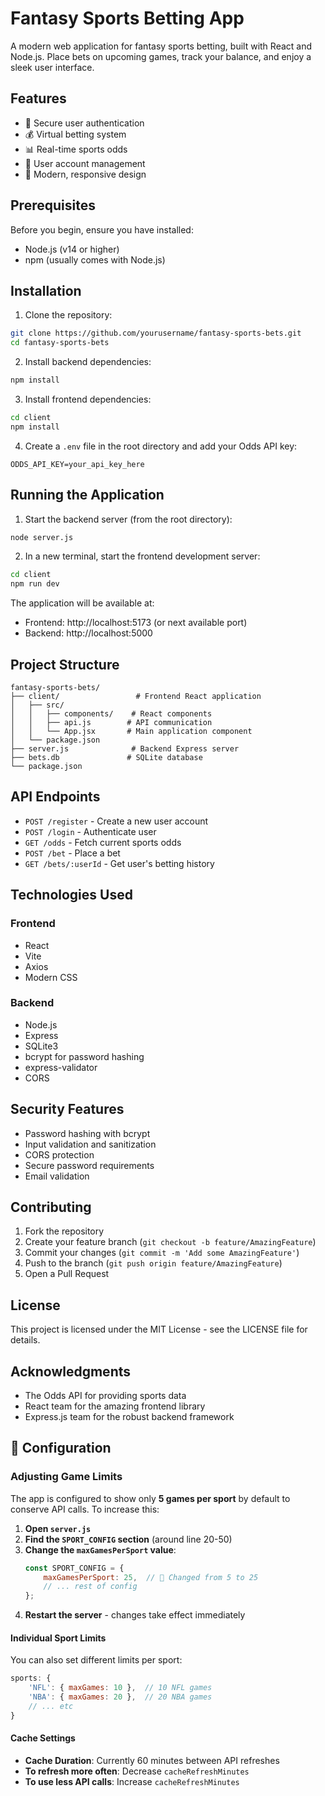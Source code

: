 # Fantasy Sports Betting App

A modern web application for fantasy sports betting, built with React and Node.js. Place bets on upcoming games, track your balance, and enjoy a sleek user interface.

## Features

- 🔐 Secure user authentication
- 💰 Virtual betting system
- 📊 Real-time sports odds
- 💼 User account management
- 🎨 Modern, responsive design

## Prerequisites

Before you begin, ensure you have installed:
- Node.js (v14 or higher)
- npm (usually comes with Node.js)

## Installation

1. Clone the repository:
```bash
git clone https://github.com/yourusername/fantasy-sports-bets.git
cd fantasy-sports-bets
```

2. Install backend dependencies:
```bash
npm install
```

3. Install frontend dependencies:
```bash
cd client
npm install
```

4. Create a `.env` file in the root directory and add your Odds API key:
```
ODDS_API_KEY=your_api_key_here
```

## Running the Application

1. Start the backend server (from the root directory):
```bash
node server.js
```

2. In a new terminal, start the frontend development server:
```bash
cd client
npm run dev
```

The application will be available at:
- Frontend: http://localhost:5173 (or next available port)
- Backend: http://localhost:5000

## Project Structure

```
fantasy-sports-bets/
├── client/                 # Frontend React application
│   ├── src/
│   │   ├── components/    # React components
│   │   ├── api.js        # API communication
│   │   └── App.jsx       # Main application component
│   └── package.json
├── server.js              # Backend Express server
├── bets.db               # SQLite database
└── package.json
```

## API Endpoints

- `POST /register` - Create a new user account
- `POST /login` - Authenticate user
- `GET /odds` - Fetch current sports odds
- `POST /bet` - Place a bet
- `GET /bets/:userId` - Get user's betting history

## Technologies Used

### Frontend
- React
- Vite
- Axios
- Modern CSS

### Backend
- Node.js
- Express
- SQLite3
- bcrypt for password hashing
- express-validator
- CORS

## Security Features

- Password hashing with bcrypt
- Input validation and sanitization
- CORS protection
- Secure password requirements
- Email validation

## Contributing

1. Fork the repository
2. Create your feature branch (`git checkout -b feature/AmazingFeature`)
3. Commit your changes (`git commit -m 'Add some AmazingFeature'`)
4. Push to the branch (`git push origin feature/AmazingFeature`)
5. Open a Pull Request

## License

This project is licensed under the MIT License - see the LICENSE file for details.

## Acknowledgments

- The Odds API for providing sports data
- React team for the amazing frontend library
- Express.js team for the robust backend framework

## 🔧 Configuration

### Adjusting Game Limits

The app is configured to show only **5 games per sport** by default to conserve API calls. To increase this:

1. **Open `server.js`**
2. **Find the `SPORT_CONFIG` section** (around line 20-50)
3. **Change the `maxGamesPerSport` value**:
   ```javascript
   const SPORT_CONFIG = {
       maxGamesPerSport: 25,  // 🔧 Changed from 5 to 25
       // ... rest of config
   };
   ```
4. **Restart the server** - changes take effect immediately

#### Individual Sport Limits
You can also set different limits per sport:
```javascript
sports: {
    'NFL': { maxGames: 10 },  // 10 NFL games
    'NBA': { maxGames: 20 },  // 20 NBA games
    // ... etc
}
```

#### Cache Settings
- **Cache Duration**: Currently 60 minutes between API refreshes
- **To refresh more often**: Decrease `cacheRefreshMinutes`
- **To use less API calls**: Increase `cacheRefreshMinutes` 